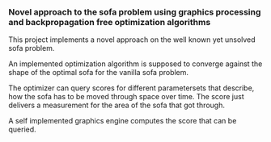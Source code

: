 ### Novel approach to the sofa problem using graphics processing and backpropagation free optimization algorithms

This project implements a novel approach on the well known yet unsolved sofa problem.

An implemented optimization algorithm is supposed to converge against the
shape of the optimal sofa for the vanilla sofa problem.

The optimizer can query scores for different parametersets that describe, how
the sofa has to be moved through space over time.
The score just delivers a measurement for the area of the sofa that got through.

A self implemented graphics engine computes the score that can be queried.